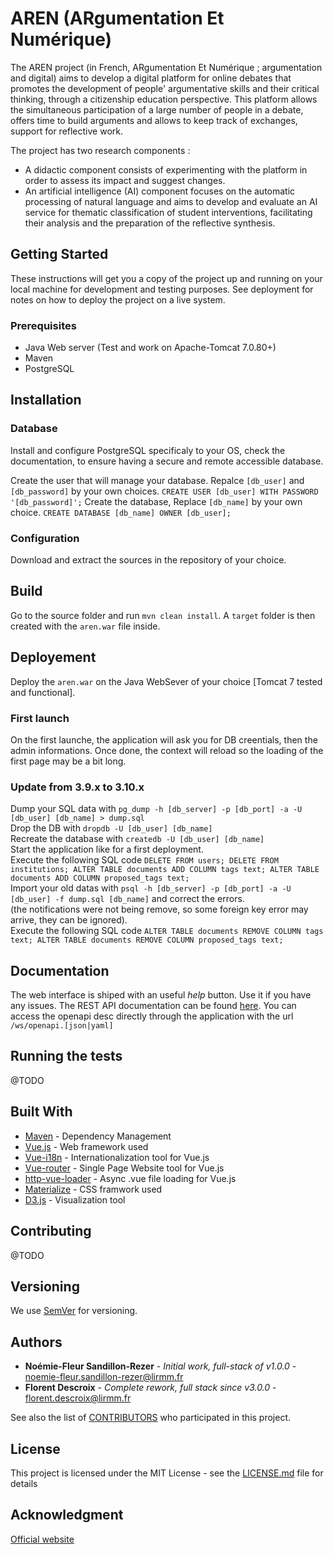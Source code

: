 

# AREN (ARgumentation Et Numérique)

The AREN project (in French, ARgumentation Et Numérique ; argumentation and digital) aims to develop a digital platform for online debates that promotes the development of people' argumentative skills and their critical thinking, through a citizenship education perspective. This platform allows the simultaneous participation of a large number of people in a debate, offers time to build arguments and allows to keep track of exchanges, support for reflective work. 

The project has two research components :
* A didactic component consists of experimenting with the platform in order to assess its impact and suggest changes. 
* An artificial intelligence (AI) component focuses on the automatic processing of natural language and aims to develop and evaluate an AI service for thematic classification of student interventions, facilitating their analysis and the preparation of the reflective synthesis.

## Getting Started

These instructions will get you a copy of the project up and running on your local machine for development and testing purposes. See deployment for notes on how to deploy the project on a live system.

### Prerequisites

* Java Web server (Test and work on Apache-Tomcat 7.0.80+)
* Maven
* PostgreSQL

## Installation
### Database
Install and configure PostgreSQL specificaly to your OS, check the documentation, to ensure having a secure and remote accessible database.

Create the user that will manage your database. Repalce `[db_user]` and `[db_password]` by your own choices.
`CREATE USER [db_user] WITH PASSWORD '[db_password]';`
Create the database, Replace `[db_name]` by your own choice.
`CREATE DATABASE [db_name] OWNER [db_user];`

### Configuration
Download and extract the sources in the repository of your choice.

## Build
Go to the source folder and run `mvn clean install`.
A `target` folder is then created with the `aren.war` file inside.

## Deployement
Deploy the `aren.war` on the Java WebSever of your choice [Tomcat 7 tested and functional].

### First launch
On the first launche, the application will ask you for DB creentials, then the admin informations.
Once done, the context will reload so the loading of the first page may be a bit long.

### Update from 3.9.x to 3.10.x
Dump your SQL data with `pg_dump -h [db_server] -p [db_port] -a -U [db_user] [db_name] > dump.sql`  
Drop the DB with `dropdb -U [db_user] [db_name]`  
Recreate the database with  `createdb -U [db_user] [db_name]`  
Start the application like for a first deployment.  
Execute the following SQL code `DELETE FROM users; DELETE FROM institutions; ALTER TABLE documents ADD COLUMN tags text; ALTER TABLE documents ADD COLUMN proposed_tags text;`  
Import your old datas with `psql -h [db_server] -p [db_port] -a -U [db_user] -f dump.sql [db_name]` and correct the errors.  
(the notifications were not being remove, so some foreign key error may arrive, they can be ignored).  
Execute the following SQL code `ALTER TABLE documents REMOVE COLUMN tags text; ALTER TABLE documents REMOVE COLUMN proposed_tags text;`

## Documentation
The web interface is shiped with an useful *help* button. Use it if you have any issues.
The REST API documentation can be found [here](https://app.swaggerhub.com/apis-docs/aren-consortium/aren-api/3.0.0).
You can access the openapi desc directly through the application with the url `/ws/openapi.[json|yaml]`

## Running the tests
@TODO

## Built With

* [Maven](https://maven.apache.org/) - Dependency Management
* [Vue.js](https://vuejs.org/) - Web framework used
* [Vue-i18n](https://kazupon.github.io/vue-i18n/) - Internationalization tool for Vue.js
* [Vue-router](https://router.vuejs.org/) - Single Page Website tool for Vue.js
* [http-vue-loader](https://github.com/FranckFreiburger/http-vue-loader) - Async .vue file loading for Vue.js
* [Materialize](https://materializecss.com/) - CSS framwork used
* [D3.js](https://d3js.org/) - Visualization tool

## Contributing

@TODO

## Versioning

We use [SemVer](http://semver.org/) for versioning.

## Authors

* **Noémie-Fleur Sandillon-Rezer** - *Initial work, full-stack of v1.0.0* - [noemie-fleur.sandillon-rezer@lirmm.fr](mailto:noemie-fleur.sandillon-rezer@lirmm.fr?subject=[AREN]%20)
* **Florent Descroix** - *Complete rework, full stack since v3.0.0* - [florent.descroix@lirmm.fr](mailto:florent.descroix@lirmm.fr?subject=[AREN]%20)

See also the list of [CONTRIBUTORS](CONTRIBUTORS.md) who participated in this project.

## License

This project is licensed under the MIT License - see the [LICENSE.md](LICENSE.md) file for details

## Acknowledgment
[Official website](http://www.lirmm.fr/aren)
